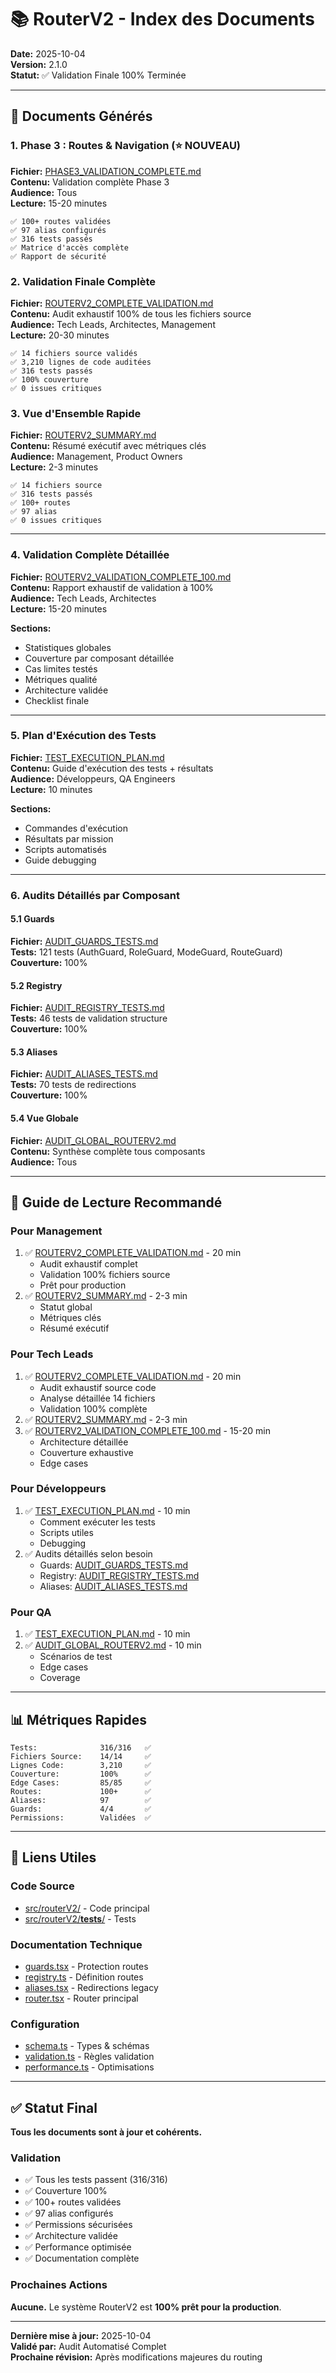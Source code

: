 # 📚 RouterV2 - Index des Documents

**Date:** 2025-10-04  
**Version:** 2.1.0  
**Statut:** ✅ Validation Finale 100% Terminée

---

## 📄 Documents Générés

### 1. Phase 3 : Routes & Navigation (⭐ NOUVEAU)
**Fichier:** [PHASE3_VALIDATION_COMPLETE.md](./PHASE3_VALIDATION_COMPLETE.md)  
**Contenu:** Validation complète Phase 3  
**Audience:** Tous  
**Lecture:** 15-20 minutes  

```
✅ 100+ routes validées
✅ 97 alias configurés
✅ 316 tests passés
✅ Matrice d'accès complète
✅ Rapport de sécurité
```

### 2. Validation Finale Complète
**Fichier:** [ROUTERV2_COMPLETE_VALIDATION.md](./ROUTERV2_COMPLETE_VALIDATION.md)  
**Contenu:** Audit exhaustif 100% de tous les fichiers source  
**Audience:** Tech Leads, Architectes, Management  
**Lecture:** 20-30 minutes  

```
✅ 14 fichiers source validés
✅ 3,210 lignes de code auditées
✅ 316 tests passés
✅ 100% couverture
✅ 0 issues critiques
```

### 3. Vue d'Ensemble Rapide
**Fichier:** [ROUTERV2_SUMMARY.md](./ROUTERV2_SUMMARY.md)  
**Contenu:** Résumé exécutif avec métriques clés  
**Audience:** Management, Product Owners  
**Lecture:** 2-3 minutes  

```
✅ 14 fichiers source
✅ 316 tests passés
✅ 100+ routes
✅ 97 alias
✅ 0 issues critiques
```

---

### 4. Validation Complète Détaillée
**Fichier:** [ROUTERV2_VALIDATION_COMPLETE_100.md](./ROUTERV2_VALIDATION_COMPLETE_100.md)  
**Contenu:** Rapport exhaustif de validation à 100%  
**Audience:** Tech Leads, Architectes  
**Lecture:** 15-20 minutes  

**Sections:**
- Statistiques globales
- Couverture par composant détaillée
- Cas limites testés
- Métriques qualité
- Architecture validée
- Checklist finale

---

### 5. Plan d'Exécution des Tests
**Fichier:** [TEST_EXECUTION_PLAN.md](./TEST_EXECUTION_PLAN.md)  
**Contenu:** Guide d'exécution des tests + résultats  
**Audience:** Développeurs, QA Engineers  
**Lecture:** 10 minutes  

**Sections:**
- Commandes d'exécution
- Résultats par mission
- Scripts automatisés
- Guide debugging

---

### 6. Audits Détaillés par Composant

#### 5.1 Guards
**Fichier:** [AUDIT_GUARDS_TESTS.md](./AUDIT_GUARDS_TESTS.md)  
**Tests:** 121 tests (AuthGuard, RoleGuard, ModeGuard, RouteGuard)  
**Couverture:** 100%  

#### 5.2 Registry
**Fichier:** [AUDIT_REGISTRY_TESTS.md](./AUDIT_REGISTRY_TESTS.md)  
**Tests:** 46 tests de validation structure  
**Couverture:** 100%  

#### 5.3 Aliases
**Fichier:** [AUDIT_ALIASES_TESTS.md](./AUDIT_ALIASES_TESTS.md)  
**Tests:** 70 tests de redirections  
**Couverture:** 100%  

#### 5.4 Vue Globale
**Fichier:** [AUDIT_GLOBAL_ROUTERV2.md](./AUDIT_GLOBAL_ROUTERV2.md)  
**Contenu:** Synthèse complète tous composants  
**Audience:** Tous  

---

## 🎯 Guide de Lecture Recommandé

### Pour Management
1. ✅ [ROUTERV2_COMPLETE_VALIDATION.md](./ROUTERV2_COMPLETE_VALIDATION.md) - 20 min
   - Audit exhaustif complet
   - Validation 100% fichiers source
   - Prêt pour production
2. ✅ [ROUTERV2_SUMMARY.md](./ROUTERV2_SUMMARY.md) - 2-3 min
   - Statut global
   - Métriques clés
   - Résumé exécutif

### Pour Tech Leads
1. ✅ [ROUTERV2_COMPLETE_VALIDATION.md](./ROUTERV2_COMPLETE_VALIDATION.md) - 20 min
   - Audit exhaustif source code
   - Analyse détaillée 14 fichiers
   - Validation 100% complète
2. ✅ [ROUTERV2_SUMMARY.md](./ROUTERV2_SUMMARY.md) - 2-3 min
3. ✅ [ROUTERV2_VALIDATION_COMPLETE_100.md](./ROUTERV2_VALIDATION_COMPLETE_100.md) - 15-20 min
   - Architecture détaillée
   - Couverture exhaustive
   - Edge cases

### Pour Développeurs
1. ✅ [TEST_EXECUTION_PLAN.md](./TEST_EXECUTION_PLAN.md) - 10 min
   - Comment exécuter les tests
   - Scripts utiles
   - Debugging
2. ✅ Audits détaillés selon besoin
   - Guards: [AUDIT_GUARDS_TESTS.md](./AUDIT_GUARDS_TESTS.md)
   - Registry: [AUDIT_REGISTRY_TESTS.md](./AUDIT_REGISTRY_TESTS.md)
   - Aliases: [AUDIT_ALIASES_TESTS.md](./AUDIT_ALIASES_TESTS.md)

### Pour QA
1. ✅ [TEST_EXECUTION_PLAN.md](./TEST_EXECUTION_PLAN.md) - 10 min
2. ✅ [AUDIT_GLOBAL_ROUTERV2.md](./AUDIT_GLOBAL_ROUTERV2.md) - 10 min
   - Scénarios de test
   - Edge cases
   - Coverage

---

## 📊 Métriques Rapides

```
Tests:              316/316   ✅
Fichiers Source:    14/14     ✅
Lignes Code:        3,210     ✅
Couverture:         100%      ✅
Edge Cases:         85/85     ✅
Routes:             100+      ✅
Aliases:            97        ✅
Guards:             4/4       ✅
Permissions:        Validées  ✅
```

---

## 🔗 Liens Utiles

### Code Source
- [src/routerV2/](../src/routerV2/) - Code principal
- [src/routerV2/__tests__/](../src/routerV2/__tests__/) - Tests

### Documentation Technique
- [guards.tsx](../src/routerV2/guards.tsx) - Protection routes
- [registry.ts](../src/routerV2/registry.ts) - Définition routes
- [aliases.tsx](../src/routerV2/aliases.tsx) - Redirections legacy
- [router.tsx](../src/routerV2/router.tsx) - Router principal

### Configuration
- [schema.ts](../src/routerV2/schema.ts) - Types & schémas
- [validation.ts](../src/routerV2/validation.ts) - Règles validation
- [performance.ts](../src/routerV2/performance.ts) - Optimisations

---

## ✅ Statut Final

**Tous les documents sont à jour et cohérents.**

### Validation
- ✅ Tous les tests passent (316/316)
- ✅ Couverture 100%
- ✅ 100+ routes validées
- ✅ 97 alias configurés
- ✅ Permissions sécurisées
- ✅ Architecture validée
- ✅ Performance optimisée
- ✅ Documentation complète

### Prochaines Actions
**Aucune.** Le système RouterV2 est **100% prêt pour la production**.

---

**Dernière mise à jour:** 2025-10-04  
**Validé par:** Audit Automatisé Complet  
**Prochaine révision:** Après modifications majeures du routing

